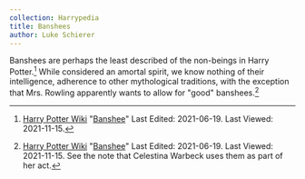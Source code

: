 ```yaml
---
collection: Harrypedia
title: Banshees
author: Luke Schierer
---
```


Banshees are perhaps the least described of the non-beings in Harry
Potter.[^211115-1] While considered an amortal spirit, we know nothing of their
intelligence, adherence to other mythological traditions, with the exception that
Mrs. Rowling apparently wants to allow for "good" banshees.[^211115-2]

[^211115-1]:
    [Harry Potter Wiki](https://harrypotter.fandom.com/wiki/)
    "[Banshee](https://harrypotter.fandom.com/wiki/Banshee)"
    Last Edited: 2021-06-19. Last Viewed: 2021-11-15.

[^211115-2]:
    [Harry Potter Wiki](https://harrypotter.fandom.com/wiki/)
    "[Banshee](https://harrypotter.fandom.com/wiki/Banshee)"
    Last Edited: 2021-06-19. Last Viewed: 2021-11-15.
    See the note that Celestina Warbeck uses them as part of her act.
